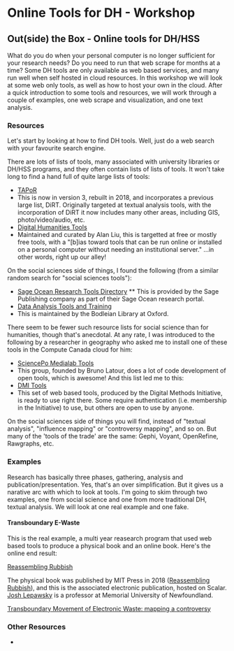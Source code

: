 # Online Tools for DH - Workshop

## Out(side) the Box - Online tools for DH/HSS

What do you do when your personal computer is no longer sufficient for your research needs? Do you need to run that web scrape for months at a time? Some DH tools are only available as web based services, and many run well when self hosted in cloud resources. In this workshop we will look at some web only tools, as well as how to host your own in the cloud. After a quick introduction to some tools and resources, we will work through a couple of examples, one web scrape and visualization, and one text analysis.

### Resources

Let's start by looking at how to find DH tools. Well, just do a web search with your favourite search engine.

There are lots of lists of tools, many associated with university libraries or DH/HSS programs, and they often contain lists of lists of tools. It won't take long to find a hand full of quite large lists of tools:

* [TAPoR](http://tapor.ca/)
 * This is now in version 3, rebuilt in 2018, and incorporates a previous large list, DiRT. Originally targeted at textual analysis tools, with the incorporation of DiRT it now includes many other areas, including GIS, photo/video/audio, etc.
* [Digital Humanities Tools](http://dhresourcesforprojectbuilding.pbworks.com/w/page/69244319/Digital%20Humanities%20Tools)
 * Maintained and curated by Alan Liu, this is targetted at free or mostly free tools, with a "[b]ias toward tools that can be run online or installed on a personal computer without needing an institutional server." ...in other words, right up our alley!

On the social sciences side of things, I found the following (from a similar random search for "social sciences tools"):

* [Sage Ocean Research Tools Directory](https://ocean.sagepub.com/research-tools-directory)
**  This is provided by the Sage Publishing company as part of their Sage Ocean research portal.
* [Data Analysis Tools and Training](https://ox.libguides.com/c.php?g=422947&p=2888387)
 * This is maintained by the Bodleian Library at Oxford.

There seem to be fewer such resource lists for social science than for humanities, though that's anecdotal. At any rate, I was introduced to the following by a researcher in geography who asked me to install one of these tools in the Compute Canada cloud for him:

* [SciencePo Medialab Tools](https://medialab.sciencespo.fr/en/tools/)
 * This group, founded by Bruno Latour, does a lot of code development of open tools, which is awesome! And this list led me to this:
* [DMI Tools](https://wiki.digitalmethods.net/Dmi/ToolDatabase)
 * This set of web based tools, produced by the Digital Methods Initiative, is ready to use right there. Some require authentication (i.e. membership in the Initiative) to use, but others are open to use by anyone.

On the social sciences side of things you will find, instead of "textual analysis", "influence mapping" or "controversy mapping", and so on. But many of the 'tools of the trade' are the same: Gephi, Voyant, OpenRefine, Rawgraphs, etc.

### Examples

Research has basically three phases, gathering, analysis and publication/presentation. Yes, that's an over simplification. But it gives us a narative arc with which to look at tools. I'm going to skim through two examples, one from social science and one from more traditional DH, textual analysis. We will look at one real example and one fake.

#### Transboundary E-Waste

This is the real example, a multi year reasearch program that used web based tools to produce a physical book and an online book. Here's the online end result:

[Reassembling Rubbish](https://scalar.usc.edu/works/reassembling-rubbish/index)

The physical book was published by MIT Press in 2018 ([Reassembling Rubbish](https://mitpress.mit.edu/books/reassembling-rubbish)), and this is the associated electronic publication, hosted on Scalar. [Josh Lepawsky](https://www.mun.ca/geog/people/faculty/jlepawsky.php) is a professor at Memorial University of Newfoundland.

[Transboundary Movement of Electronic Waste: mapping a controversy](https://scalar.usc.edu/works/transboundary-e-waste/index)

### Other Resources

* 
